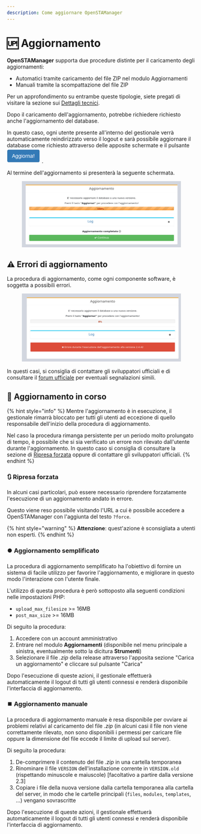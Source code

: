 ```yaml
---
description: Come aggiornare OpenSTAManager
---
```


# 🆙 Aggiornamento

**OpenSTAManager** supporta due procedure distinte per il caricamento degli aggiornamenti:

* Automatici tramite caricamento del file ZIP nel modulo Aggiornamenti
* Manuali tramite la scompattazione del file ZIP

Per un approfondimento su entrambe queste tipologie, siete pregati di visitare la sezione sui [Dettagli tecnici](aggiornamento.md#dettagli-tecnici).

Dopo il caricamento dell'aggiornamento, potrebbe richiedere richiesto anche l'aggiornamento del database.

In questo caso, ogni utente presente all'interno del gestionale verrà automaticamente reindirizzato verso il logout e sarà possibile aggiornare il database come richiesto attraverso delle apposite schermate e il pulsante ![](../../.gitbook/assets/Aggiorna.PNG) .

Al termine dell'aggiornamento si presenterà la seguente schermata.​

<figure><img src="../../.gitbook/assets/immagine (245).png" alt=""><figcaption></figcaption></figure>

## ⚠️ Errori di aggiornamento

La procedura di aggiornamento, come ogni componente software, è soggetta a possibili errori.

<figure><img src="../../.gitbook/assets/immagine (246).png" alt=""><figcaption></figcaption></figure>

In questi casi, si consiglia di contattare gli sviluppatori ufficiali e di consultare il [forum ufficiale](https://www.openstamanager.com/forum/) per eventuali segnalazioni simili.

## 🔄 Aggiornamento in corso

{% hint style="info" %}
Mentre l'aggiornamento è in esecuzione, il gestionale rimarrà bloccato per tutti gli utenti ad eccezione di quello responsabile dell'inizio della procedura di aggiornamento.

Nel caso la procedura rimanga persistente per un periodo molto prolungato di tempo, è possibile che si sia verificato un errore non rilevato dall'utente durante l'aggiornamento. In questo caso si consiglia di consultare la sezione di [Ripresa forzata](aggiornamento.md#ripresa-forzata) oppure di contattare gli sviluppatori ufficiali.
{% endhint %}

### 🔃 Ripresa forzata

In alcuni casi particolari, può essere necessario riprendere forzatamente l'esecuzione di un aggiornamento andato in errore.

Questo viene reso possibile visitando l'URL a cui è possibile accedere a OpenSTAManager con l'aggiunta del testo `?force`.

{% hint style="warning" %}
**Attenzione**: quest'azione è sconsigliata a utenti non esperti.
{% endhint %}

### ⏺️ Aggiornamento semplificato

La procedura di aggiornamento semplificato ha l'obiettivo di fornire un sistema di facile utilizzo per favorire l'aggiornamento, e migliorare in questo modo l'interazione con l'utente finale.

L'utilizzo di questa procedura è però sottoposto alla seguenti condizioni nelle impostazioni PHP:

* `upload_max_filesize` >= 16MB
* `post_max_size` >= 16MB

Di seguito la procedura:

1. Accedere con un account amministrativo
2. Entrare nel modulo **Aggiornamenti** (disponibile nel menu principale a sinistra, eventualmente sotto la dicitura **Strumenti**)
3. Selezionare il file _.zip_ della release attraverso l'apposita sezione "Carica un aggiornamento" e cliccare sul pulsante "Carica"

Dopo l'esecuzione di queste azioni, il gestionale effettuerà automaticamente il logout di tutti gli utenti connessi e renderà disponibile l'interfaccia di aggiornamento.

### ⏹️ Aggiornamento manuale

La procedura di aggiornamento manuale è resa disponibile per ovviare ai problemi relativi al caricamento del file _.zip_ (in alcuni casi il file non viene correttamente rilevato, non sono disponibili i permessi per caricare file oppure la dimensione del file eccede il limite di upload sul server).

Di seguito la procedura:

1. De-comprimere il contenuto del file _.zip_ in una cartella temporanea
2. Rinominare il file `VERSION` dell'installazione corrente in `VERSION.old` (rispettando minuscole e maiuscole) \[facoltativo a partire dalla versione 2.3]
3. Copiare i file della nuova versione dalla cartella temporanea alla cartella del server, in modo che le cartelle principali (`files`, `modules`, `templates`, ...) vengano sovrascritte

Dopo l'esecuzione di queste azioni, il gestionale effettuerà automaticamente il logout di tutti gli utenti connessi e renderà disponibile l'interfaccia di aggiornamento.
